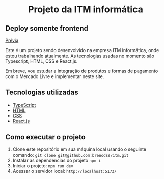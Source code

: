 <h1 align="center">Projeto da ITM informática</h1>

## Deploy somente frontend
[Prévia](https://tiny-treacle-6fe69a.netlify.app/)
  
<p align="left">
  Este é um projeto sendo desenvolvido na empresa ITM informática, onde estou trabalhando atualmente. As tecnologias usadas no momento são Typescript, HTML, CSS e React.js.
</p>

<p align="left">
  Em breve, vou estudar a integração de produtos e formas de pagamento com o Mercado Livre e implementar neste site.
</p>

## Tecnologias utilizadas

- [TypeScript](https://www.typescriptlang.org/)
- [HTML](https://developer.mozilla.org/en-US/docs/Web/HTML)
- [CSS](https://developer.mozilla.org/en-US/docs/Web/CSS)
- [React.js](https://reactjs.org/)

## Como executar o projeto

1. Clone este repositório em sua máquina local usando o seguinte comando:
``
git clone git@github.com:brenodss/itm.git
``
2. Instalar as dependencias do projeto
``
npm i
``
3. Iniciar o projeto:
``
npm run dev
``
4. Acessar o servidor local:
``
http://localhost:5173/
``
